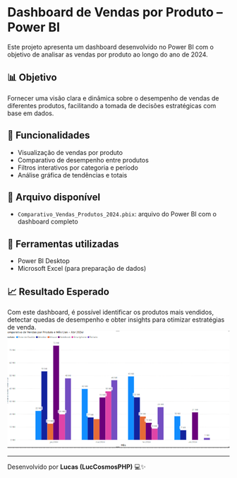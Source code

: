 # Dashboard de Vendas por Produto – Power BI

Este projeto apresenta um dashboard desenvolvido no Power BI com o objetivo de analisar as vendas por produto ao longo do ano de 2024.

## 📊 Objetivo

Fornecer uma visão clara e dinâmica sobre o desempenho de vendas de diferentes produtos, facilitando a tomada de decisões estratégicas com base em dados.

## 🧩 Funcionalidades

- Visualização de vendas por produto
- Comparativo de desempenho entre produtos
- Filtros interativos por categoria e período
- Análise gráfica de tendências e totais

## 📁 Arquivo disponível

- `Comparativo_Vendas_Produtos_2024.pbix`: arquivo do Power BI com o dashboard completo

## 🔧 Ferramentas utilizadas

- Power BI Desktop
- Microsoft Excel (para preparação de dados)

## 📈 Resultado Esperado

Com este dashboard, é possível identificar os produtos mais vendidos, detectar quedas de desempenho e obter insights para otimizar estratégias de venda.
![Dashboard de Vendas](dashboard_vendas_2024.png.png)

---

Desenvolvido por **Lucas (LucCosmosPHP)** 💻✨
